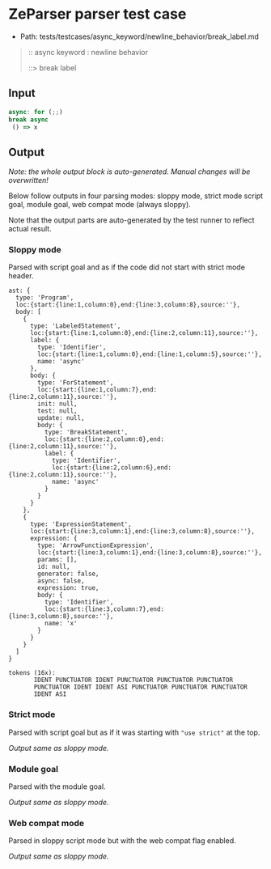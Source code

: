 # ZeParser parser test case

- Path: tests/testcases/async_keyword/newline_behavior/break_label.md

> :: async keyword : newline behavior
>
> ::> break label

## Input

`````js
async: for (;;)
break async 
 () => x
`````

## Output

_Note: the whole output block is auto-generated. Manual changes will be overwritten!_

Below follow outputs in four parsing modes: sloppy mode, strict mode script goal, module goal, web compat mode (always sloppy).

Note that the output parts are auto-generated by the test runner to reflect actual result.

### Sloppy mode

Parsed with script goal and as if the code did not start with strict mode header.

`````
ast: {
  type: 'Program',
  loc:{start:{line:1,column:0},end:{line:3,column:8},source:''},
  body: [
    {
      type: 'LabeledStatement',
      loc:{start:{line:1,column:0},end:{line:2,column:11},source:''},
      label: {
        type: 'Identifier',
        loc:{start:{line:1,column:0},end:{line:1,column:5},source:''},
        name: 'async'
      },
      body: {
        type: 'ForStatement',
        loc:{start:{line:1,column:7},end:{line:2,column:11},source:''},
        init: null,
        test: null,
        update: null,
        body: {
          type: 'BreakStatement',
          loc:{start:{line:2,column:0},end:{line:2,column:11},source:''},
          label: {
            type: 'Identifier',
            loc:{start:{line:2,column:6},end:{line:2,column:11},source:''},
            name: 'async'
          }
        }
      }
    },
    {
      type: 'ExpressionStatement',
      loc:{start:{line:3,column:1},end:{line:3,column:8},source:''},
      expression: {
        type: 'ArrowFunctionExpression',
        loc:{start:{line:3,column:1},end:{line:3,column:8},source:''},
        params: [],
        id: null,
        generator: false,
        async: false,
        expression: true,
        body: {
          type: 'Identifier',
          loc:{start:{line:3,column:7},end:{line:3,column:8},source:''},
          name: 'x'
        }
      }
    }
  ]
}

tokens (16x):
       IDENT PUNCTUATOR IDENT PUNCTUATOR PUNCTUATOR PUNCTUATOR
       PUNCTUATOR IDENT IDENT ASI PUNCTUATOR PUNCTUATOR PUNCTUATOR
       IDENT ASI
`````

### Strict mode

Parsed with script goal but as if it was starting with `"use strict"` at the top.

_Output same as sloppy mode._

### Module goal

Parsed with the module goal.

_Output same as sloppy mode._

### Web compat mode

Parsed in sloppy script mode but with the web compat flag enabled.

_Output same as sloppy mode._
